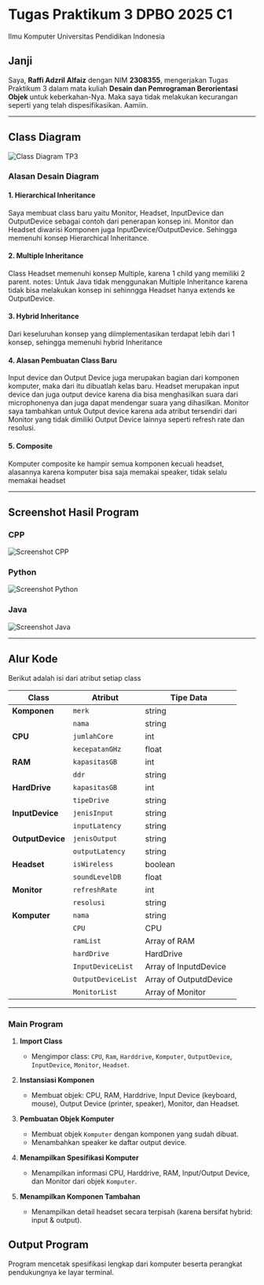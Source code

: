 # Tugas Praktikum 3 DPBO 2025 C1  
Ilmu Komputer Universitas Pendidikan Indonesia

## Janji  
Saya, **Raffi Adzril Alfaiz** dengan NIM **2308355**, mengerjakan Tugas Praktikum 3 dalam mata kuliah **Desain dan Pemrograman Berorientasi Objek** untuk keberkahan-Nya. Maka saya tidak melakukan kecurangan seperti yang telah dispesifikasikan. Aamiin.

---

## Class Diagram

![Class Diagram TP3](class_tp3.jpg)

### Alasan Desain Diagram
#### 1. Hierarchical Inheritance
Saya membuat class baru yaitu Monitor, Headset, InputDevice dan OutputDevice sebagai contoh dari penerapan konsep ini. Monitor dan Headset diwarisi Komponen juga InputDevice/OutputDevice. Sehingga memenuhi konsep Hierarchical Inheritance.
#### 2. Multiple Inheritance
Class Headset memenuhi konsep Multiple, karena 1 child yang memiliki 2 parent. notes: Untuk Java tidak menggunakan Multiple Inheritance karena tidak bisa melakukan konsep ini sehinngga Headset hanya extends ke OutputDevice.
#### 3. Hybrid Inheritance
Dari keseluruhan konsep yang diimplementasikan terdapat lebih dari 1 konsep, sehingga memenuhi hybrid Inheritance
#### 4. Alasan Pembuatan Class Baru
Input device dan Output Device juga merupakan bagian dari komponen komputer, maka dari itu dibuatlah kelas baru. Headset merupakan input device dan juga output device karena dia bisa menghasilkan suara dari microphonenya dan juga dapat mendengar suara yang dihasilkan. Monitor saya tambahkan untuk Output device karena ada atribut tersendiri dari Monitor yang tidak dimiliki Output Device lainnya seperti refresh rate dan resolusi.
#### 5. Composite
Komputer composite ke hampir semua komponen kecuali headset, alasannya karena komputer bisa saja memakai speaker, tidak selalu memakai headset

---

## Screenshot Hasil Program

### CPP
![Screenshot CPP](CPP/Screenshot/image.png)

### Python
![Screenshot Python](PYTHON/Screenshot/image.png)

### Java
![Screenshot Java](JAVA/Screenshot/image.png)

---

## Alur Kode

Berikut adalah isi dari atribut setiap class

| Class         | Atribut              | Tipe Data         |
|---------------|----------------------|-------------------|
| **Komponen**  | `merk`               | string            |
|               | `nama`               | string            |
| **CPU**       | `jumlahCore`         | int               |
|               | `kecepatanGHz`       | float             |
| **RAM**       | `kapasitasGB`        | int               |
|               | `ddr`                | string            |
| **HardDrive** | `kapasitasGB`        | int               |
|               | `tipeDrive`          | string            |
| **InputDevice** | `jenisInput`       | string            |
|               | `inputLatency`       | string            |
| **OutputDevice** | `jenisOutput`     | string            |
|               | `outputLatency`      | string            |
| **Headset**   | `isWireless`         | boolean           |
|               | `soundLevelDB`       | float             |
| **Monitor**   | `refreshRate`        | int               |
|               | `resolusi`           | string            |
| **Komputer**  | `nama`               | string            |
|               | `CPU`                | CPU               |
|               | `ramList`            | Array of RAM      |
|               | `hardDrive`          | HardDrive         |
|               | `InputDeviceList`    | Array of InputdDevice|
|               | `OutputDeviceList`   | Array of OutputdDevice|
|               | `MonitorList`        | Array of Monitor      |


--- 

### Main Program
1. **Import Class**
   - Mengimpor class: `CPU`, `Ram`, `Harddrive`, `Komputer`, `OutputDevice`, `InputDevice`, `Monitor`, `Headset`.

2. **Instansiasi Komponen**
   - Membuat objek: CPU, RAM, Harddrive, Input Device (keyboard, mouse), Output Device (printer, speaker), Monitor, dan Headset.

3. **Pembuatan Objek Komputer**
   - Membuat objek `Komputer` dengan komponen yang sudah dibuat.
   - Menambahkan speaker ke daftar output device.

4. **Menampilkan Spesifikasi Komputer**
   - Menampilkan informasi CPU, Harddrive, RAM, Input/Output Device, dan Monitor dari objek `Komputer`.

5. **Menampilkan Komponen Tambahan**
   - Menampilkan detail headset secara terpisah (karena bersifat hybrid: input & output).

##  Output Program
Program mencetak spesifikasi lengkap dari komputer beserta perangkat pendukungnya ke layar terminal.
